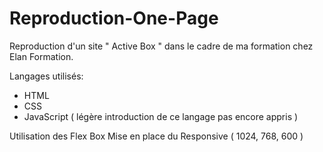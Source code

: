 # Reproduction-One-Page
Reproduction d'un site " Active Box " dans le cadre de ma formation chez Elan Formation.

Langages utilisés:
- HTML
- CSS
- JavaScript ( légère introduction de ce langage pas encore appris )

Utilisation des Flex Box
Mise en place du Responsive ( 1024, 768, 600 )
